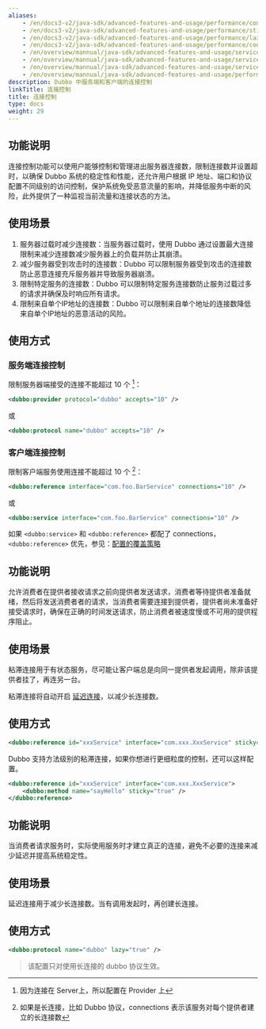 ```yaml
---
aliases:
    - /en/docs3-v2/java-sdk/advanced-features-and-usage/performance/config-connections/
    - /en/docs3-v2/java-sdk/advanced-features-and-usage/performance/stickiness/
    - /en/docs3-v2/java-sdk/advanced-features-and-usage/performance/lazy-connect/
    - /en/docs3-v2/java-sdk/advanced-features-and-usage/performance/config-connections/
    - /en/overview/mannual/java-sdk/advanced-features-and-usage/service/stickiness/
    - /en/overview/mannual/java-sdk/advanced-features-and-usage/service/lazy-connect/
    - /en/overview/mannual/java-sdk/advanced-features-and-usage/service/config-connections/
    - /en/overview/mannual/java-sdk/advanced-features-and-usage/performance/config-connections/
description: Dubbo 中服务端和客户端的连接控制
linkTitle: 连接控制
title: 连接控制
type: docs
weight: 29
---
```






## 功能说明
连接控制功能可以使用户能够控制和管理进出服务器连接数，限制连接数并设置超时，以确保 Dubbo 系统的稳定性和性能，还允许用户根据 IP 地址、端口和协议配置不同级别的访问控制，保护系统免受恶意流量的影响，并降低服务中断的风险，此外提供了一种监视当前流量和连接状态的方法。

## 使用场景
1. 服务器过载时减少连接数：当服务器过载时，使用 Dubbo 通过设置最大连接限制来减少连接数减少服务器上的负载并防止其崩溃。
2. 减少服务器受到攻击时的连接数：Dubbo 可以限制服务器受到攻击的连接数防止恶意连接充斥服务器并导致服务器崩溃。
3. 限制特定服务的连接数：Dubbo 可以限制特定服务连接数防止服务过载过多的请求并确保及时响应所有请求。
4. 限制来自单个IP地址的连接数：Dubbo 可以限制来自单个地址的连接数降低来自单个IP地址的恶意活动的风险。

## 使用方式
### 服务端连接控制

限制服务器端接受的连接不能超过 10 个 [^1]：

```xml
<dubbo:provider protocol="dubbo" accepts="10" />
```

或

```xml
<dubbo:protocol name="dubbo" accepts="10" />
```

### 客户端连接控制

限制客户端服务使用连接不能超过 10 个 [^2]：

```xml
<dubbo:reference interface="com.foo.BarService" connections="10" />
```

或

```xml
<dubbo:service interface="com.foo.BarService" connections="10" />
```

如果 `<dubbo:service>` 和 `<dubbo:reference>` 都配了 connections，`<dubbo:reference>` 优先，参见：[配置的覆盖策略](/en/overview/mannual/java-sdk/reference-manual/config/principle/)

[^1]: 因为连接在 Server上，所以配置在 Provider 上
[^2]: 如果是长连接，比如 Dubbo 协议，connections 表示该服务对每个提供者建立的长连接数




## 功能说明
允许消费者在提供者接收请求之前向提供者发送请求，消费者等待提供者准备就绪，然后将发送消费者者的请求，当消费者需要连接到提供者，提供者尚未准备好接受请求时，确保在正确的时间发送请求，防止消费者被速度慢或不可用的提供程序阻止。

## 使用场景
粘滞连接用于有状态服务，尽可能让客户端总是向同一提供者发起调用，除非该提供者挂了，再连另一台。

粘滞连接将自动开启 [延迟连接](../lazy-connect)，以减少长连接数。

## 使用方式
```xml
<dubbo:reference id="xxxService" interface="com.xxx.XxxService" sticky="true" />
```

Dubbo 支持方法级别的粘滞连接，如果你想进行更细粒度的控制，还可以这样配置。

```xml
<dubbo:reference id="xxxService" interface="com.xxx.XxxService">
    <dubbo:method name="sayHello" sticky="true" />
</dubbo:reference>
```





## 功能说明
当消费者请求服务时，实际使用服务时才建立真正的连接，避免不必要的连接来减少延迟并提高系统稳定性。

## 使用场景
延迟连接用于减少长连接数。当有调用发起时，再创建长连接。

## 使用方式
```xml
<dubbo:protocol name="dubbo" lazy="true" />
```

> 该配置只对使用长连接的 dubbo 协议生效。
